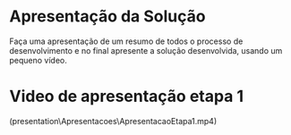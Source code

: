 # Apresentação da Solução

Faça uma apresentação de um resumo de todos o processo de desenvolvimento e no final apresente a solução desenvolvida, usando um pequeno vídeo.

# Video de apresentação etapa 1 

(presentation\Apresentacoes\ApresentacaoEtapa1.mp4)


